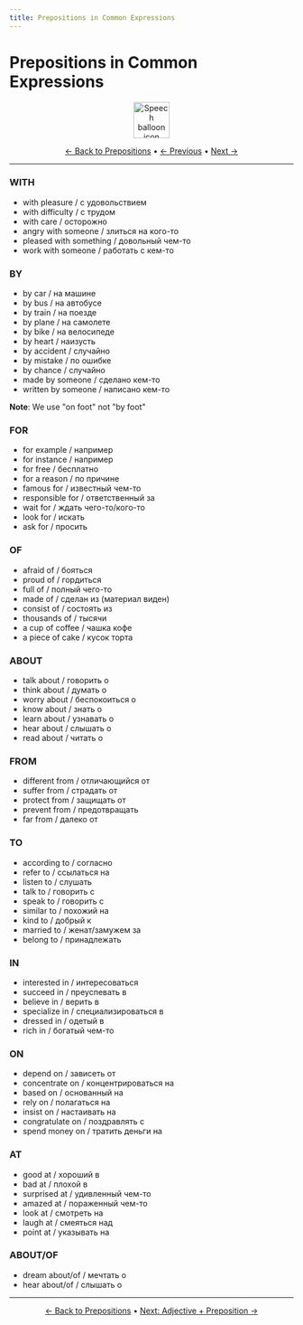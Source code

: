 ```yaml
---
title: Prepositions in Common Expressions
---
```


# Prepositions in Common Expressions

<div align="center">
  <img src="https://cdn.jsdelivr.net/gh/twitter/twemoji@14.0.2/assets/72x72/1f4ac.png" alt="Speech balloon icon" width="64">
</div>

<div align="center">

[← Back to Prepositions](./README.md) • [← Previous](03-movement-direction.md) • [Next →](05-adjective-combinations.md)

</div>

---


### WITH
- with pleasure / с удовольствием
- with difficulty / с трудом
- with care / осторожно
- angry with someone / злиться на кого-то
- pleased with something / довольный чем-то
- work with someone / работать с кем-то

### BY
- by car / на машине
- by bus / на автобусе
- by train / на поезде
- by plane / на самолете
- by bike / на велосипеде
- by heart / наизусть
- by accident / случайно
- by mistake / по ошибке
- by chance / случайно
- made by someone / сделано кем-то
- written by someone / написано кем-то

**Note**: We use "on foot" not "by foot"

### FOR
- for example / например
- for instance / например
- for free / бесплатно
- for a reason / по причине
- famous for / известный чем-то
- responsible for / ответственный за
- wait for / ждать чего-то/кого-то
- look for / искать
- ask for / просить

### OF
- afraid of / бояться
- proud of / гордиться
- full of / полный чего-то
- made of / сделан из (материал виден)
- consist of / состоять из
- thousands of / тысячи
- a cup of coffee / чашка кофе
- a piece of cake / кусок торта

### ABOUT
- talk about / говорить о
- think about / думать о
- worry about / беспокоиться о
- know about / знать о
- learn about / узнавать о
- hear about / слышать о
- read about / читать о

### FROM
- different from / отличающийся от
- suffer from / страдать от
- protect from / защищать от
- prevent from / предотвращать
- far from / далеко от

### TO
- according to / согласно
- refer to / ссылаться на
- listen to / слушать
- talk to / говорить с
- speak to / говорить с
- similar to / похожий на
- kind to / добрый к
- married to / женат/замужем за
- belong to / принадлежать

### IN
- interested in / интересоваться
- succeed in / преуспевать в
- believe in / верить в
- specialize in / специализироваться в
- dressed in / одетый в
- rich in / богатый чем-то

### ON
- depend on / зависеть от
- concentrate on / концентрироваться на
- based on / основанный на
- rely on / полагаться на
- insist on / настаивать на
- congratulate on / поздравлять с
- spend money on / тратить деньги на

### AT
- good at / хороший в
- bad at / плохой в
- surprised at / удивленный чем-то
- amazed at / пораженный чем-то
- look at / смотреть на
- laugh at / смеяться над
- point at / указывать на

### ABOUT/OF
- dream about/of / мечтать о
- hear about/of / слышать о

---

<div align="center">

[← Back to Prepositions](./README.md) • [Next: Adjective + Preposition →](05-adjective-combinations.md)

</div>
